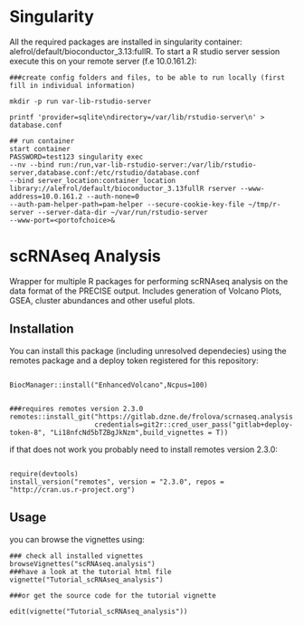 # Singularity 

All the required packages are installed in singularity container: alefrol/default/bioconductor_3.13:fullR.
To start a R studio server session execute this on your remote server (f.e 10.0.161.2): 


```{bash}
###create config folders and files, to be able to run locally (first fill in individual information)

mkdir -p run var-lib-rstudio-server

printf 'provider=sqlite\ndirectory=/var/lib/rstudio-server\n' > database.conf

## run container 
start container
PASSWORD=test123 singularity exec 
--nv --bind run:/run,var-lib-rstudio-server:/var/lib/rstudio-server,database.conf:/etc/rstudio/database.conf 
--bind server_location:container_location library://alefrol/default/bioconductor_3.13fullR rserver --www-address=10.0.161.2 --auth-none=0 
--auth-pam-helper-path=pam-helper --secure-cookie-key-file ~/tmp/r-server --server-data-dir ~/var/run/rstudio-server
--www-port=<portofchoice>&

```

# scRNAseq Analysis

Wrapper for multiple R packages for performing scRNAseq analysis on the data format of the PRECISE output. Includes generation of Volcano
Plots, GSEA, cluster abundances and other useful plots.

## Installation

You can install this package (including unresolved dependecies) using the remotes package and a deploy token registered for this repository:

```{r}

BiocManager::install("EnhancedVolcano",Ncpus=100)


###requires remotes version 2.3.0
remotes::install_git("https://gitlab.dzne.de/frolova/scrnaseq.analysis.git",
                     credentials=git2r::cred_user_pass("gitlab+deploy-token-8", "Li18nfcNd5bTZBgJkNzm",build_vignettes = T))

```

if that does not work you probably need to install remotes version 2.3.0:

```{r}

require(devtools)
install_version("remotes", version = "2.3.0", repos = "http://cran.us.r-project.org")

```

## Usage

you can browse the vignettes using:

```{r}
### check all installed vignettes
browseVignettes("scRNAseq.analysis")
###have a look at the tutorial html file 
vignette("Tutorial_scRNAseq_analysis")

###or get the source code for the tutorial vignette

edit(vignette("Tutorial_scRNAseq_analysis"))


```